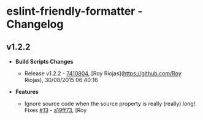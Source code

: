
# eslint-friendly-formatter - Changelog
## v1.2.2
- **Build Scripts Changes**
  - Release v1.2.2 - [7410804]( https://github.com/royriojas/eslint-friendly-formatter/commit/7410804 ), [Roy Riojas](https://github.com/Roy Riojas), 30/08/2015 06:40:16

    
- **Features**
  - Ignore source code when the source property is really (really) long!. Fixes [#13](https://github.com/royriojas/eslint-friendly-formatter/issues/13) - [a19ff73]( https://github.com/royriojas/eslint-friendly-formatter/commit/a19ff73 ), [Roy